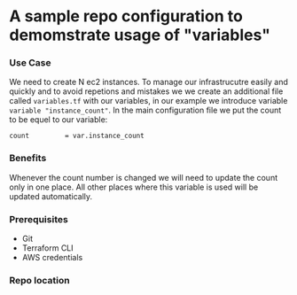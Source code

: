 # A sample repo configuration to demomstrate usage of "variables"

### Use Case
We need to create N ec2 instances. To manage our infrastrucutre easily and quickly and to avoid repetions and mistakes we we create an additional file called `variables.tf` with our variables, in our example we introduce variable `variable "instance_count"`. In the main configuration file we put the count to be equel to our variable:
```
count         = var.instance_count
```

### Benefits
Whenever the count number is changed we will need to update the count only in one place. All other places where this variable is used will be updated automatically.

### Prerequisites
- Git
- Terraform CLI
- AWS credentials

### Repo location



